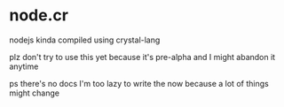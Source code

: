 # node.cr
nodejs kinda compiled using crystal-lang

plz don't try to use this yet because it's pre-alpha and I might abandon it anytime

ps there's no docs I'm too lazy to write the now because a lot of things might change
